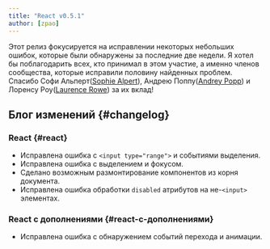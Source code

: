 ```yaml
---
title: "React v0.5.1"
author: [zpao]
---
```


Этот релиз фокусируется на исправлении некоторых небольших ошибок, 
которые были обнаружены за последние две недели. Я хотел бы поблагодарить всех, 
кто принимал в этом участие, а именно членов сообщества, которые исправили 
половину найденных проблем. Спасибо Софи Альперт([Sophie Alpert][1]), Андрею Поппу([Andrey Popp][2]) и Лоренсу Роу([Laurence Rowe][3]) за их вклад!

## Блог изменений {#changelog}

### React {#react}

* Исправлена ошибка с `<input type="range">` и событиями выделения.
* Исправлена ошибка с выделением и фокусом.
* Сделано возможным размонтирование компонентов из корня документа.
* Исправлена ошибка обработки `disabled` атрибутов на не-`<input>` элементах.

### React с дополнениями {#react-с-дополнениями}

* Исправлена ошибка с обнаружением событий перехода и анимации.

[1]: https://github.com/sophiebits
[2]: https://github.com/andreypopp
[3]: https://github.com/lrowe

